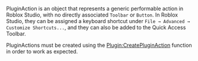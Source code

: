 PluginAction is an object that represents a generic performable action in
Roblox Studio, with no directly associated `Toolbar` or `Button`. In Roblox
Studio, they can be assigned a keyboard shortcut under
`File → Advanced → Customize Shortcuts...`, and they can also be added to the
Quick Access Toolbar.

PluginActions must be created using the [Plugin:CreatePluginAction](https://create.roblox.com/docs/reference/engine/classes/Plugin#CreatePluginAction) function
in order to work as expected.